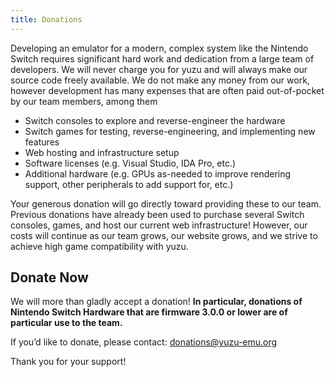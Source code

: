 ```yaml
---
title: Donations
---
```


Developing an emulator for a modern, complex system like the Nintendo Switch requires significant hard work and dedication from a large team of developers. We will never charge you for yuzu and will always make our source code freely available. We do not make any money from our work, however development has many expenses that are often paid out-of-pocket by our team members, among them

* Switch consoles to explore and reverse-engineer the hardware
* Switch games for testing, reverse-engineering, and implementing new features
* Web hosting and infrastructure setup
* Software licenses (e.g. Visual Studio, IDA Pro, etc.)
* Additional hardware (e.g. GPUs as-needed to improve rendering support, other peripherals to add support for, etc.)

Your generous donation will go directly toward providing these to our team. Previous donations have already been used to purchase several Switch consoles, games, and host our current web infrastructure! However, our costs will continue as our team grows, our website grows, and we strive to achieve high game compatibility with yuzu.

## Donate Now

We will more than gladly accept a donation! __In particular, donations of Nintendo Switch Hardware that are firmware 3.0.0 or lower are of particular use to the team.__

If you’d like to donate, please contact: [donations@yuzu-emu.org](mailto:donations@yuzu-emu.org)

Thank you for your support!
